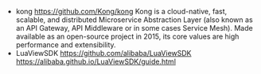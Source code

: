 
- kong https://github.com/Kong/kong  Kong is a cloud-native, fast, scalable, and distributed Microservice Abstraction Layer (also known as an API Gateway, API Middleware or in some cases Service Mesh). Made available as an open-source project in 2015, its core values are high performance and extensibility.
- LuaViewSDK https://github.com/alibaba/LuaViewSDK https://alibaba.github.io/LuaViewSDK/guide.html
